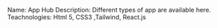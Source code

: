 Name: App Hub
Description: Different types of app are available here.
Teachnologies: Html 5, CSS3 ,Tailwind, React.js